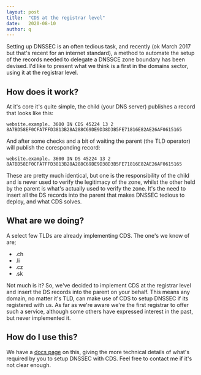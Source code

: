 ```yaml
---
layout: post
title:  "CDS at the registrar level"
date:   2020-08-10
author: q
---
```


Setting up DNSSEC is an often tedious task, and recently (ok March 2017 but that's recent for an
internet standard), a method to automate the setup of the records needed to delegate a DNSSCE zone
boundary has been devised. I'd like to present what we think is a first in the domains sector, using it
at the registrar level.

## How does it work?

At it's core it's quite simple, the child (your DNS server) publishes a record that looks like this:
```text
website.example. 3600 IN CDS 45224 13 2 8A7BD58EF0CFA7FFD3813B28A288C69DE9D38D3B5FE71816E82AE26AF0615165
```

And after some checks and a bit of waiting the parent (the TLD operator) will publish the coresponding
record:
```
website.example. 3600 IN DS 45224 13 2 8A7BD58EF0CFA7FFD3813B28A288C69DE9D38D3B5FE71816E82AE26AF0615165
```

These are pretty much identical, but one is the responsibility of the child and is never used to
verify the legitimacy of the zone, whilst the other held by the parent is what's actually used to 
verify the zone. It's the need to insert all the DS records into the parent that makes DNSSEC tedious
to deploy, and what CDS solves.

## What are we doing?

A select few TLDs are already implementing CDS. The one's we know of are;

* .ch
* .li
* .cz
* .sk

Not much is it? So, we've decided to implement CDS at the registrar level and insert the DS records
into the parent on your behalf. This means any domain, no matter it's TLD, can make use of CDS to setup
DNSSEC if its registered with us. As far as we're aware we're the first registrar to offer such a
service, although some others have expressed interest in the past, but never implemented it.

## How do I use this?

We have a [docs page](https://docs.glauca.digital/domains/cds/) on this, giving the more technical
details of what's required by you to setup DNSSEC with CDS. Feel free to contact me if it's not clear
enough.

